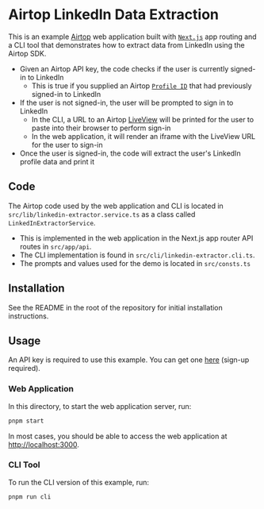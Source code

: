 # Airtop LinkedIn Data Extraction

This is an example [Airtop](https://www.airtop.ai/) web application built with [`Next.js`](https://nextjs.org/)
app routing and a CLI tool that demonstrates how to extract data from LinkedIn using the Airtop SDK.

- Given an Airtop API key, the code checks if the user is currently signed-in to LinkedIn
  * This is true if you supplied an Airtop [`Profile ID`](https://docs.airtop.ai/guides/how-to/saving-a-profile) that 
    had previously signed-in to LinkedIn
- If the user is not signed-in, the user will be prompted to sign in to LinkedIn
  * In the CLI, a URL to an Airtop [LiveView](https://docs.airtop.ai/guides/how-to/creating-a-live-view) will be printed
    for the user to paste into their browser to perform sign-in
  * In the web application, it will render an iframe with the LiveView URL for the user to sign-in
- Once the user is signed-in, the code will extract the user's LinkedIn profile data and print it

## Code

The Airtop code used by the web application and CLI is located in `src/lib/linkedin-extractor.service.ts` as a class
called `LinkedInExtractorService`.

- This is implemented in the web application in the Next.js app router API routes in `src/app/api`.
- The CLI implementation is found in `src/cli/linkedin-extractor.cli.ts`.
- The prompts and values used for the demo is located in `src/consts.ts`

## Installation

See the README in the root of the repository for initial installation instructions.

## Usage

An API key is required to use this example. You can get one [here](https://portal.airtop.ai/api-keys) (sign-up required).

### Web Application

In this directory, to start the web application server, run:

```bash
pnpm start
```

In most cases, you should be able to access the web application at [http://localhost:3000](http://localhost:3000).

### CLI Tool

To run the CLI version of this example, run:

```bash
pnpm run cli
```
